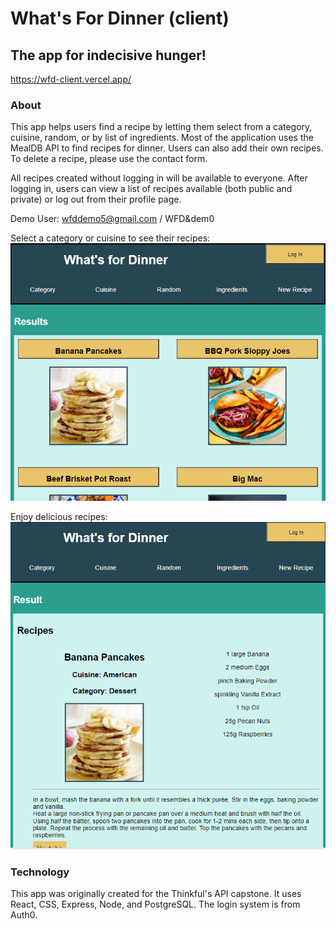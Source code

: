 # What's For Dinner (client)
## The app for indecisive hunger!
https://wfd-client.vercel.app/

### About
This app helps users find a recipe by letting them select from a category, cuisine, random, or by list of ingredients. Most of the application uses the MealDB API to find recipes for dinner. Users can also add their own recipes. To delete a recipe, please use the contact form.

All recipes created without logging in will be available to everyone. After logging in, users can view a list of recipes available (both public and private) or log out from their profile page.

Demo User: wfddemo5@gmail.com / WFD&dem0

Select a category or cuisine to see their recipes:
![A list of American recipes](https://github.com/rileric/rileric.github.io/blob/main/wfd/WFD-mealList.png)

Enjoy delicious recipes:
![Banana Pancakes](https://github.com/rileric/rileric.github.io/blob/main/wfd/WFD-recipe.png)

### Technology
This app was originally created for the Thinkful's API capstone. It uses React, CSS, Express, Node, and PostgreSQL. The login system is from Auth0.




